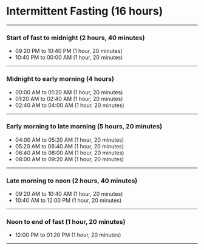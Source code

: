 # Intermittent Fasting (16 hours)
_______________________________________________________________________________
### Start of fast to midnight (2 hours, 40 minutes)
- 09:20 PM to 10:40 PM (1 hour, 20 minutes)
- 10:40 PM to 00:00 AM (1 hour, 20 minutes)

_______________________________________________________________________________
### Midnight to early morning (4 hours)

- 00:00 AM to 01:20 AM (1 hour, 20 minutes)
- 01:20 AM to 02:40 AM (1 hour, 20 minutes)
- 02:40 AM to 04:00 AM (1 hour, 20 minutes)

_______________________________________________________________________________
### Early morning to late morning (5 hours, 20 minutes)
- 04:00 AM to 05:20 AM (1 hour, 20 minutes)
- 05:20 AM to 06:40 AM (1 hour, 20 minutes)
- 06:40 AM to 08:00 AM (1 hour, 20 minutes)
- 08:00 AM to 09:20 AM (1 hour, 20 minutes)

_______________________________________________________________________________
### Late morning to noon (2 hours, 40 minutes)
- 09:20 AM to 10:40 AM (1 hour, 20 minutes)
- 10:40 AM to 12:00 PM (1 hour, 20 minutes)

_______________________________________________________________________________
### Noon to end of fast (1 hour, 20 minutes)
- 12:00 PM to 01:20 PM (1 hour, 20 minutes)

_______________________________________________________________________________
